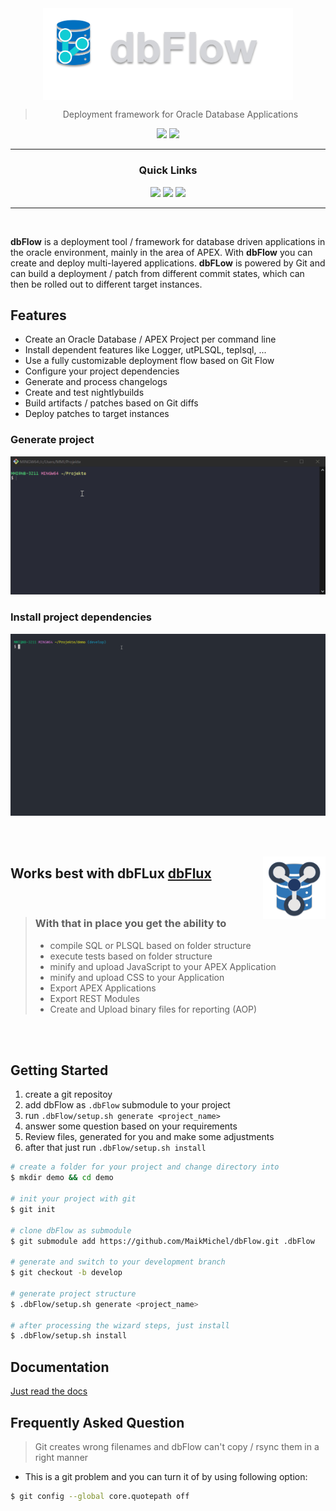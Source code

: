 <div align='center'>
  <img src="docs/images/logo.png" align="center" width="400px"/>

  > Deployment framework for Oracle Database Applications

  <a href='https://github.com/maikmichel/dbflow/releases'><img src='https://img.shields.io/github/v/release/maikmichel/dbflow?color=%23FDD835&label=version&style=for-the-badge'></a>
  <a href='https://github.com/maikmichel/dbflow/blob/main/LICENSE'><img src='https://img.shields.io/github/license/maikmichel/dbflow?style=for-the-badge'></a>
</div>

---

<div align='center'>

### Quick Links

<a href='https://maikmichel.github.io/dbFlow/'><img src='https://img.shields.io/badge/DOCS-gray?style=for-the-badge'></a> <a href='https://maikmichel.github.io/dbFlow/getting_started/'><img src='https://img.shields.io/badge/GETTING STARTED-blue?style=for-the-badge'></a> <a href='https://maikmichel.github.io/dbFlow/changelog/'><img src='https://img.shields.io/badge/CHANGELOG-green?style=for-the-badge'></a>

</div>

---
<br/>

**dbFlow** is a deployment tool / framework for database driven applications in the oracle environment, mainly in the area of APEX. With **dbFlow** you can create and deploy multi-layered applications. **dbFLow** is powered by Git and can build a deployment / patch from different commit states, which can then be rolled out to different target instances.

## Features

- Create an Oracle Database / APEX Project per command line
- Install dependent features like Logger, utPLSQL, teplsql, ...
- Use a fully customizable deployment flow based on Git Flow
- Configure your project dependencies
- Generate and process changelogs
- Create and test nightlybuilds
- Build artifacts / patches based on Git diffs
- Deploy patches to target instances


### Generate project

  ![ScreenCast:  Generate demo project](docs/images/generate_demo.gif)

### Install project dependencies

  ![ScreenCast:  Install demo project](docs/images/install_demo.gif)

</br>
</br>

<a href='https://marketplace.visualstudio.com/items?itemName=MaikMichel.dbflow'><img src='docs/images/dbflux.png' width="100px" align="right"></a>
## Works best with dbFLux [dbFlux](https://marketplace.visualstudio.com/items?itemName=MaikMichel.dbflow)


<br/>

>### With that in place you get the ability to
>- compile SQL or PLSQL based on folder structure
>- execute tests based on folder structure
>- minify and upload JavaScript to your APEX Application
>- minify and upload CSS to your Application
>- Export APEX Applications
>- Export REST Modules
>- Create and Upload binary files for reporting (AOP)

</br>
</br>

## Getting Started

1. create a git repositoy
2. add dbFlow as `.dbFlow` submodule to your project
3. run `.dbFlow/setup.sh generate <project_name>`
4. answer some question based on your requirements
6. Review files, generated for you and make some adjustments
5. after that just run `.dbFlow/setup.sh install`

```bash
# create a folder for your project and change directory into
$ mkdir demo && cd demo

# init your project with git
$ git init

# clone dbFlow as submodule
$ git submodule add https://github.com/MaikMichel/dbFlow.git .dbFlow

# generate and switch to your development branch
$ git checkout -b develop

# generate project structure
$ .dbFlow/setup.sh generate <project_name>

# after processing the wizard steps, just install
$ .dbFlow/setup.sh install
```


## Documentation
  [Just read the docs](https://maikmichel.github.io/dbFlow/)

## Frequently Asked Question

> Git creates wrong filenames and dbFlow can't copy / rsync them in a right manner

- This is a git problem and you can turn it of by using following option:
```bash
$ git config --global core.quotepath off
```
